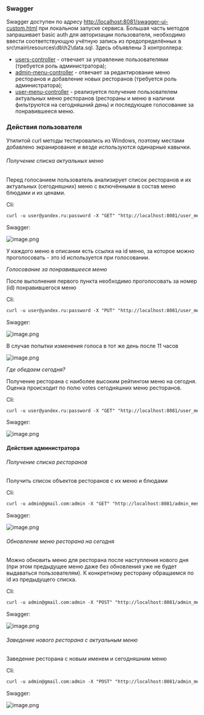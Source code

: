 ### **Swagger**

Swagger доступен по адресу [http://localhost:8081/swagger-ui-custom.html](http://localhost:8081/swagger-ui-custom.html) при локальном запуске сервиса. Большая часть методов запрашивает basic auth для авторизации пользователя, необходимо ввести соответствующую учётную запись из предопределённых в src\main\resources\db\h2\data.sql. Здесь объявлены 3 контроллера:

* [users-controller](http://localhost:8081/swagger-ui/index.html?configUrl=/v3/api-docs/swagger-config#/users-controller) - отвечает за управление пользователями (требуется роль администратора);
* [admin-menu-controller](http://localhost:8081/swagger-ui/index.html?configUrl=/v3/api-docs/swagger-config#/admin-menu-controller) - отвечает за редактирование меню ресторанов и добавление новых ресторанов (требуется роль администратора);
* [user-menu-controller](http://localhost:8081/swagger-ui/index.html?configUrl=/v3/api-docs/swagger-config#/user-menu-controller) - реализуется получение пользователем актуальных меню ресторанов (рестораны и меню в наличии фильтруются на сегодняшний день) и последующее голосование за понравившееся меню.

### **Действия пользователя**

Утилитой curl методы тестировались из Windows, поэтому местами добавлено экранирование и везде используются одинарные кавычки.

###### *Получение списка актуальных меню*

Перед голосанием пользователь анализирует список ресторанов и их актуальных (сегодняшних) меню с включёнными в состав меню блюдами и их ценами.

Cli:

```apache
curl -u user@yandex.ru:password -X "GET" "http://localhost:8081/user_menu/api/alltodaymenus" -H "accept: */*"
```

Swagger:

![image.png](./assets/image.png)

У каждого меню в описании есть ссылка на id меню, за которое можно проголосовать - это id используется при голосовании.

*Голосование за понравившееся меню*

После выполнения первого пункта необходимо проголосовать за номер (id) понравившегося меню

Cli:

```apache
curl -u user@yandex.ru:password -X "PUT" "http://localhost:8081/user_menu/api/menu/vote/{id}?id=1" -H "accept: */*"
```

Swagger:

![image.png](./assets/1641204426009-image.png)

В случае попытки изменения голоса в тот же день после 11 часов

![image.png](./assets/1641204516582-image.png)

*Где обедаем сегодня?*

Получение ресторана с наиболее высоким рейтингом меню на сегодня. Оценка происходит по полю votes сегодняшних меню ресторанов.

Cli:

```apache
curl -u user@yandex.ru:password -X "GET" "http://localhost:8081/user_menu/api/restraunt/best" -H "accept: */*"
```

Swagger:

![image.png](./assets/1641204915007-image.png)

#### **Действия администратора**

###### *Получение списка ресторанов*

Получить список объектов ресторанов с их меню и блюдами

Cli:

```apache
curl -u admin@gmail.com:admin -X "GET" "http://localhost:8081/admin_menu/api/restraunt/all" -H "accept: */*"
```

Swagger:

![image.png](./assets/1641205775071-image.png)

###### *Обновление меню ресторана на сегодня*

Можно обновить меню для ресторана после наступления нового дня (при этом предыдущее меню даже без обновления уже не будет выдаваться пользователям). К конкретному ресторану обращаемся по id из предыдущего списка.

Cli:

```apache
curl -u admin@gmail.com:admin -X "POST" "http://localhost:8081/admin_menu/api/menu?restrauntId=1" -H "accept: */*" -H "Content-Type: application/json" -d "[{\"name\":\"Pizza 4 cheese\",\"price\":5},{\"name\":\"Cesar Salad\",\"price\":4}]"
```

Swagger:

![image.png](./assets/1641206357270-image.png)

###### *Заведение нового ресторана с актуальным меню*

Заведение ресторана с новым именем и сегодняшним меню

Cli:

```apache
curl -u admin@gmail.com:admin -X "POST" "http://localhost:8081/admin_menu/api/restraunt/new" -H "accept: */*" -H "Content-Type: application/json" -d "{\"name\": \"Sanich Loar\",\"menuSet\": [{\"dishes\": [{\"name\": \"Cheeseburger\",\"price\": 4},{\"name\": \"Gamberger\",\"price\": 3},{\"name\": \"Vopper\",\"price\":7}]}]}"
```

Swagger:

![image.png](./assets/1641207439878-image.png)
